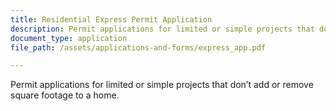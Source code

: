 ```yaml
---
title: Residential Express Permit Application
description: Permit applications for limited or simple projects that don’t add or remove square footage to a home.
document_type: application
file_path: /assets/applications-and-forms/express_app.pdf

---
```

Permit applications for limited or simple projects that don’t add or remove square footage to a home. 
